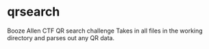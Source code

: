 # qrsearch
Booze Allen CTF QR search challenge
Takes in all files in the working directory and parses out any QR data.
